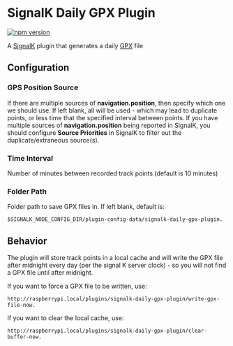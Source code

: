 # SignalK Daily GPX Plugin

[![npm version](https://img.shields.io/npm/v/signalk-daily-gpx-plugin.svg)](https://www.npmjs.com/package/signalk-daily-gpx-plugin)

A [SignalK](https://signalk.org/) plugin that generates a daily [GPX](http://www.topografix.com/gpx.asp) file

## Configuration

### GPS Position Source

If there are multiple sources of **navigation.position**, then specify which one we should use. If left blank, all will be used - which may lead to duplicate points, or less time that the specified interval between points. If you have multiple sources of **navigation.position** being reported in SignalK, you should configure **Source Priorities** in SignalK to filter out the duplicate/extraneous source(s).

### Time Interval

Number of minutes between recorded track points (default is 10 minutes)

### Folder Path

Folder path to save GPX files in. If left blank, default is:

    $SIGNALK_NODE_CONFIG_DIR/plugin-config-data/signalk-daily-gpx-plugin.

## Behavior

The plugin will store track points in a local cache and will write the GPX file after midnight every day (per the signal K server clock) - so you will not find a GPX file until after midnight. 

If you want to force a GPX file to be written, use:

    http://raspberrypi.local/plugins/signalk-daily-gpx-plugin/write-gpx-file-now. 

If you want to clear the local cache, use:

    http://raspberrypi.local/plugins/signalk-daily-gpx-plugin/clear-buffer-now.
